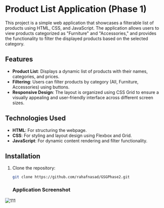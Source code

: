 # Product List Application (Phase 1)

This project is a simple web application that showcases a filterable list of products using HTML, CSS, and JavaScript. The application allows users to view products categorized as "Furniture" and "Accessories," and provides the functionality to filter the displayed products based on the selected category.

## Features

- **Product List**: Displays a dynamic list of products with their names, categories, and prices.
- **Filtering**: Users can filter products by category (All, Furniture, Accessories) using buttons.
- **Responsive Design**: The layout is organized using CSS Grid to ensure a visually appealing and user-friendly interface across different screen sizes.

## Technologies Used

- **HTML**: For structuring the webpage.
- **CSS**: For styling and layout design using Flexbox and Grid.
- **JavaScript**: For dynamic content rendering and filter functionality.

## Installation

1. Clone the repository:
   ```bash
   git clone https://github.com/rahafnasad/GSGPhase2.git
   ```
   ### Application Screenshot
![111](https://github.com/user-attachments/assets/8a77a259-eb69-449e-abe7-b45b4983d5a6)

